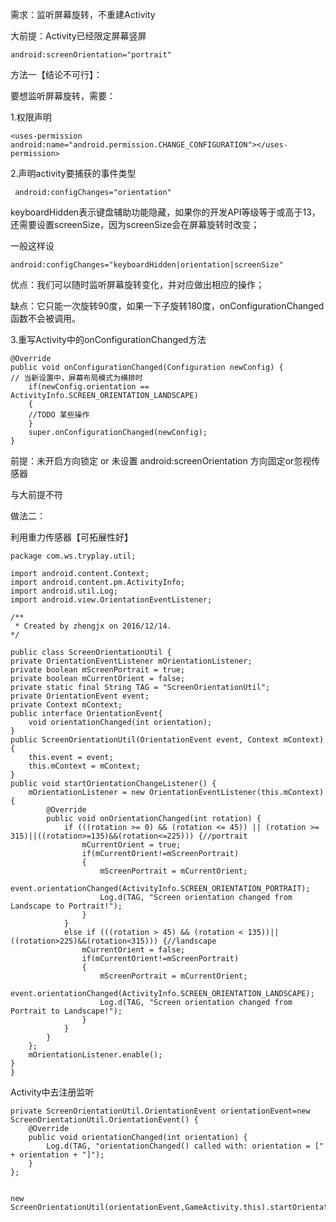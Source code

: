 需求：监听屏幕旋转，不重建Activity

大前提：Activity已经限定屏幕竖屏

	android:screenOrientation="portrait"



方法一【结论不可行】：

要想监听屏幕旋转，需要：

1.权限声明

	<uses-permission android:name="android.permission.CHANGE_CONFIGURATION"></uses-permission>

2.声明activity要捕获的事件类型

	 android:configChanges="orientation"
	 

keyboardHidden表示键盘辅助功能隐藏，如果你的开发API等级等于或高于13，还需要设置screenSize，因为screenSize会在屏幕旋转时改变；

一般这样设

	android:configChanges="keyboardHidden|orientation|screenSize"

优点：我们可以随时监听屏幕旋转变化，并对应做出相应的操作；

缺点：它只能一次旋转90度，如果一下子旋转180度，onConfigurationChanged函数不会被调用。

3.重写Activity中的onConfigurationChanged方法

	@Override
	public void onConfigurationChanged(Configuration newConfig) {
	// 当新设置中，屏幕布局模式为横排时
		if(newConfig.orientation == ActivityInfo.SCREEN_ORIENTATION_LANDSCAPE)
		{
		//TODO 某些操作 
		}
		super.onConfigurationChanged(newConfig);
	}
	


前提：未开启方向锁定 or 未设置 android:screenOrientation 方向固定or忽视传感器

与大前提不符

做法二：

利用重力传感器【可拓展性好】

	package com.ws.tryplay.util;
	
	import android.content.Context;
	import android.content.pm.ActivityInfo;
	import android.util.Log;
	import android.view.OrientationEventListener;
	
	/**
	 * Created by zhengjx on 2016/12/14.
	*/
	
	public class ScreenOrientationUtil {
    private OrientationEventListener mOrientationListener;
    private boolean mScreenPortrait = true;
    private boolean mCurrentOrient = false;
    private static final String TAG = "ScreenOrientationUtil";
    private OrientationEvent event;
    private Context mContext;
    public interface OrientationEvent{
        void orientationChanged(int orientation);
    }
    public ScreenOrientationUtil(OrientationEvent event, Context mContext) {
        this.event = event;
        this.mContext = mContext;
    }
    public void startOrientationChangeListener() {
        mOrientationListener = new OrientationEventListener(this.mContext) {
            @Override
            public void onOrientationChanged(int rotation) {
                if (((rotation >= 0) && (rotation <= 45)) || (rotation >= 315)||((rotation>=135)&&(rotation<=225))) {//portrait
                    mCurrentOrient = true;
                    if(mCurrentOrient!=mScreenPortrait)
                    {
                        mScreenPortrait = mCurrentOrient;
                        event.orientationChanged(ActivityInfo.SCREEN_ORIENTATION_PORTRAIT);
                        Log.d(TAG, "Screen orientation changed from Landscape to Portrait!");
                    }
                }
                else if (((rotation > 45) && (rotation < 135))||((rotation>225)&&(rotation<315))) {//landscape
                    mCurrentOrient = false;
                    if(mCurrentOrient!=mScreenPortrait)
                    {
                        mScreenPortrait = mCurrentOrient;
                        event.orientationChanged(ActivityInfo.SCREEN_ORIENTATION_LANDSCAPE);
                        Log.d(TAG, "Screen orientation changed from Portrait to Landscape!");
                    }
                }
            }
        };
        mOrientationListener.enable();
    }
	}
	
	


Activity中去注册监听

    private ScreenOrientationUtil.OrientationEvent orientationEvent=new ScreenOrientationUtil.OrientationEvent() {
        @Override
        public void orientationChanged(int orientation) {
            Log.d(TAG, "orientationChanged() called with: orientation = [" + orientation + "]");
        }
    };


	new ScreenOrientationUtil(orientationEvent,GameActivity.this).startOrientationChangeListener();





